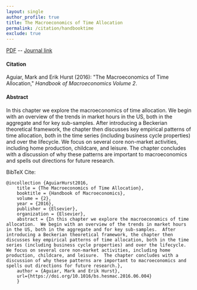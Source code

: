 ```yaml
---
layout: single 
author_profile: true 
title: The Macroeconomics of Time Allocation 
permalink: /citation/handbooktime
exclude: true
---
```


[PDF](https://markaguiar.github.io/files/ah_handbook.pdf) -- [Journal link](https://doi.org/10.1016/bs.hesmac.2016.06.004)
#### Citation

Aguiar, Mark and Erik Hurst (2016): "The Macroeconomics of Time Allocation," *Handbook of Macroeconomics Volume 2*.

#### Abstract

In this chapter we explore the macroeconomics of time allocation.  We begin with an overview of the trends in market hours in the US, both in the aggregate and for key sub-samples.  After introducing a Beckerian theoretical framework, the chapter then discusses key empirical patterns of time allocation, both in the time series (including business cycle properties) and over the lifecycle.  We focus on several core non-market activities, including home production, childcare, and leisure.  The chapter concludes with a discussion of why these patterns are important to macroeconomics and spells out directions for future research.

BibTeX Cite:

	@incollection {AguiarHurst2016,
		title = {The Macroeconomics of Time Allocation},
		booktitle = {Handbook of Macroeconomics},
		volume = {2},
		year = {2016},
		publisher = {Elsevier},
		organization = {Elsevier},
		abstract = {In this chapter we explore the macroeconomics of time allocation.  We begin with an overview of the trends in market hours in the US, both in the aggregate and for key sub-samples.  After introducing a Beckerian theoretical framework, the chapter then discusses key empirical patterns of time allocation, both in the time series (including business cycle properties) and over the lifecycle.  We focus on several core non-market activities, including home production, childcare, and leisure.  The chapter concludes with a discussion of why these patterns are important to macroeconomics and spells out directions for future research.},
		author = {Aguiar, Mark and Erik Hurst},
		url={https://doi.org/10.1016/bs.hesmac.2016.06.004}
		}